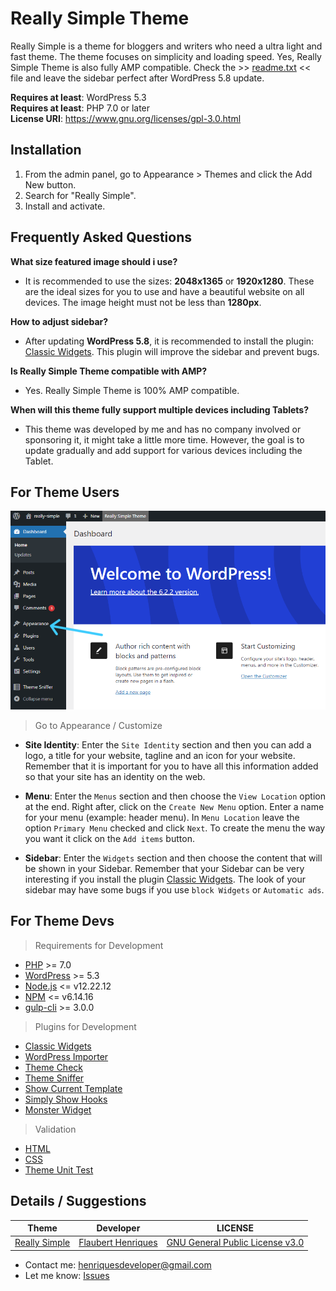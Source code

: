 # Really Simple Theme

Really Simple is a theme for bloggers and writers who need a ultra light and fast theme. The theme focuses on simplicity and loading speed. Yes, Really Simple Theme is also fully AMP compatible. Check the >> [readme.txt](https://github.com/Dev-Flaubert-Wordpress/really-simple-theme/blob/develop/readme.txt) << file and leave the sidebar perfect after WordPress 5.8 update.<br>

**Requires at least**: WordPress 5.3<br>
**Requires at least**: PHP 7.0 or later<br>
**License URI**: https://www.gnu.org/licenses/gpl-3.0.html
<br>

## Installation

1. From the admin panel, go to Appearance > Themes and click the Add New button.
2. Search for "Really Simple".
3. Install and activate.

## Frequently Asked Questions

**What size featured image should i use?**
- It is recommended to use the sizes: **2048x1365** or **1920x1280**. These are the ideal sizes for you to use and have a beautiful website on all devices. The image height must not be less than **1280px**.

**How to adjust sidebar?**
- After updating **WordPress 5.8**, it is recommended to install the plugin: [Classic Widgets](https://wordpress.org/plugins/classic-widgets/). This plugin will improve the sidebar and prevent bugs.

**Is Really Simple Theme compatible with AMP?**
- Yes. Really Simple Theme is 100% AMP compatible.

**When will this theme fully support multiple devices including Tablets?**
- This theme was developed by me and has no company involved or sponsoring it, it might take a little more time. However, the goal is to update gradually and add support for various devices including the Tablet.

## For Theme Users

![Go to Customize](./img-for-readme/appearance-customize.png)
> Go to Appearance / Customize

- **Site Identity**: Enter the `Site Identity` section and then you can add a logo, a title for your website, tagline and an icon for your website. Remember that it is important for you to have all this information added so that your site has an identity on the web.

- **Menu**: Enter the `Menus` section and then choose the `View Location` option at the end. Right after, click on the `Create New Menu` option. Enter a name for your menu (example: header menu). In `Menu Location` leave the option `Primary Menu` checked and click `Next`. To create the menu the way you want it click on the `Add items` button.

- **Sidebar**: Enter the `Widgets` section and then choose the content that will be shown in your Sidebar. Remember that your Sidebar can be very interesting if you install the plugin [Classic Widgets](https://wordpress.org/plugins/classic-widgets/). The look of your sidebar may have some bugs if you use `block Widgets` or `Automatic ads`.

## For Theme Devs

> Requirements for Development
- [PHP](https://www.php.net/manual/en/install.php) >= 7.0
- [WordPress](https://wordpress.org/) >= 5.3
- [Node.js](https://nodejs.org/en) <= v12.22.12
- [NPM](https://www.npmjs.com/) <= v6.14.16
- [gulp-cli](https://www.npmjs.com/package/gulp-cli) >= 3.0.0

> Plugins for Development
- [Classic Widgets](https://wordpress.org/plugins/classic-widgets/)
- [WordPress Importer](https://wordpress.org/plugins/wordpress-importer/)
- [Theme Check](https://wordpress.org/plugins/theme-check/)
- [Theme Sniffer](https://github.com/WPTT/theme-sniffer#theme-sniffer)
- [Show Current Template](https://wordpress.org/plugins/show-current-template/)
- [Simply Show Hooks](https://wordpress.org/plugins/simply-show-hooks/)
- [Monster Widget](https://wordpress.org/plugins/monster-widget/)

> Validation
- [HTML](https://validator.w3.org/#validate_by_upload+with_options)
- [CSS](https://jigsaw.w3.org/css-validator/#validate_by_upload)
- [Theme Unit Test](https://codex.wordpress.org/Theme_Unit_Test)

## Details / Suggestions

| Theme | Developer | LICENSE |
| ------ | ------ | ------ |
| [Really Simple](https://wordpress.org/themes/really-simple/) | [Flaubert Henriques](https://profiles.wordpress.org/flauberthenriques/) | [GNU General Public License v3.0](https://github.com/Dev-Flaubert-Wordpress/really-simple-theme/blob/main/LICENSE) |

- Contact me: henriquesdeveloper@gmail.com
- Let me know: [Issues](https://github.com/Dev-Flaubert-Wordpress/really-simple-theme/issues)
